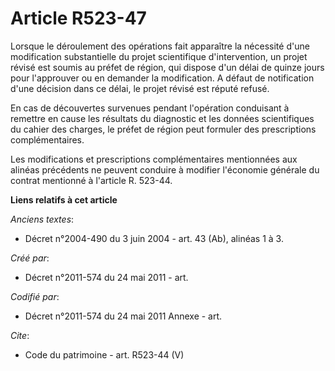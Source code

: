 # Article R523-47

Lorsque le déroulement des opérations fait apparaître la nécessité d'une modification substantielle du projet scientifique
d'intervention, un projet révisé est soumis au préfet de région, qui dispose d'un délai de quinze jours pour l'approuver ou
en demander la modification. A défaut de notification d'une décision dans ce délai, le projet révisé est réputé refusé. 

En cas de découvertes survenues pendant l'opération conduisant à remettre en cause les résultats du diagnostic et les données
scientifiques du cahier des charges, le préfet de région peut formuler des prescriptions complémentaires. 

Les modifications et prescriptions complémentaires mentionnées aux alinéas précédents ne peuvent conduire à modifier
l'économie générale du contrat mentionné à l'article R. 523-44.

**Liens relatifs à cet article**

_Anciens textes_:

  - Décret n°2004-490 du 3 juin 2004 - art. 43 (Ab), alinéas 1 à 3.

_Créé par_:

  - Décret n°2011-574 du 24 mai 2011  - art.

_Codifié par_:

  - Décret n°2011-574 du 24 mai 2011 Annexe - art.

_Cite_:

  - Code du patrimoine - art. R523-44 (V)
